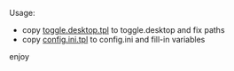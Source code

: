 Usage:

- copy [toggle.desktop.tpl](toggle.desktop.tpl) to toggle.desktop and fix paths
- copy [config.ini.tpl](config.ini.tpl) to config.ini and fill-in variables

enjoy